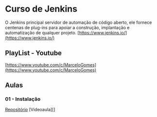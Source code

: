 # Curso de Jenkins

O Jenkins principal servidor de automação de código aberto, ele fornece centenas de plug-ins para apoiar a construção, implantação e automatização de qualquer projeto. [https://www.jenkins.io/](https://www.jenkins.io/)

## PlayList - Youtube
[https://www.youtube.com/c/MarceloGomes](https://www.youtube.com/c/MarceloGomes)

## Aulas

### 01 - Instalação
[Repositório](01_Instalacao/README.md)
[Videoaula][]


